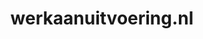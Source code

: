 ---
layout: post
title:  "werkaanuitvoering.nl"
internal_url:  "/dutchgov/werkaanuitvoering.nl.html"
categories: dutchgov
---